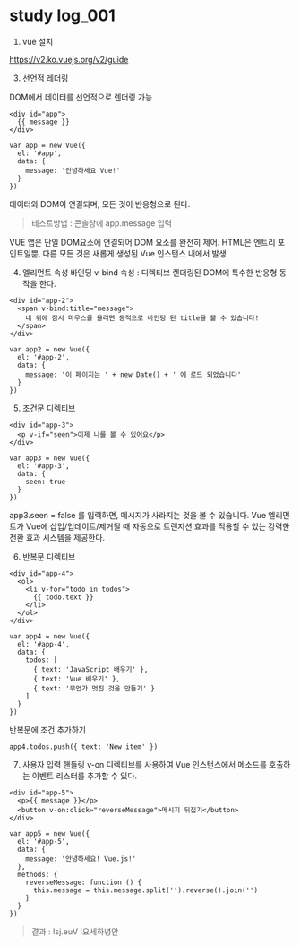 # study log_001

1. vue 설치

https://v2.ko.vuejs.org/v2/guide

3. 선언적 레더링

DOM에서 데이터를 선언적으로 렌더링 가능
```
<div id="app">
  {{ message }}
</div>
```
```
var app = new Vue({
  el: '#app',
  data: {
    message: '안녕하세요 Vue!'
  }
})
```
데이터와 DOM이 연결되며, 모든 것이 반응형으로 된다.
> 테스트방법 : 콘솔창에 app.message 입력

VUE 앱은 단일 DOM요소에 연결되어 DOM 요소를 완전히 제어. HTML은 엔트리 포인트일뿐, 다른 모든 것은 새롭게 생성된 Vue 인스턴스 내에서 발생

4. 엘리먼트 속성 바인딩
v-bind 속성 : 디렉티브
렌더링된 DOM에 특수한 반응형 동작을 한다.
```
<div id="app-2">
  <span v-bind:title="message">
    내 위에 잠시 마우스를 올리면 동적으로 바인딩 된 title을 볼 수 있습니다!
  </span>
</div>
```
```
var app2 = new Vue({
  el: '#app-2',
  data: {
    message: '이 페이지는 ' + new Date() + ' 에 로드 되었습니다'
  }
})
```

5. 조건문 디렉티브
```
<div id="app-3">
  <p v-if="seen">이제 나를 볼 수 있어요</p>
</div>
```
```
var app3 = new Vue({
  el: '#app-3',
  data: {
    seen: true
  }
})
```
app3.seen = false 를 입력하면, 메시지가 사라지는 것을 볼 수 있습니다.
Vue 엘리먼트가 Vue에 삽입/업데이트/제거될 때 자동으로 트랜지션 효과를 적용할 수 있는 강력한 전환 효과 시스템을 제공한다.

6. 반복문 디렉티브
```
<div id="app-4">
  <ol>
    <li v-for="todo in todos">
      {{ todo.text }}
    </li>
  </ol>
</div>
```
```
var app4 = new Vue({
  el: '#app-4',
  data: {
    todos: [
      { text: 'JavaScript 배우기' },
      { text: 'Vue 배우기' },
      { text: '무언가 멋진 것을 만들기' }
    ]
  }
})
```
반복문에 조건 추가하기
```
app4.todos.push({ text: 'New item' })
```

7. 사용자 입력 핸들링
v-on 디렉티브를 사용하여 Vue 인스턴스에서 메소드를 호출하는 이벤트 리스터를 추가할 수 있다.
```
<div id="app-5">
  <p>{{ message }}</p>
  <button v-on:click="reverseMessage">메시지 뒤집기</button>
</div>
```
```
var app5 = new Vue({
  el: '#app-5',
  data: {
    message: '안녕하세요! Vue.js!'
  },
  methods: {
    reverseMessage: function () {
      this.message = this.message.split('').reverse().join('')
    }
  }
})
```
> 결과 : !sj.euV !요세하녕안

